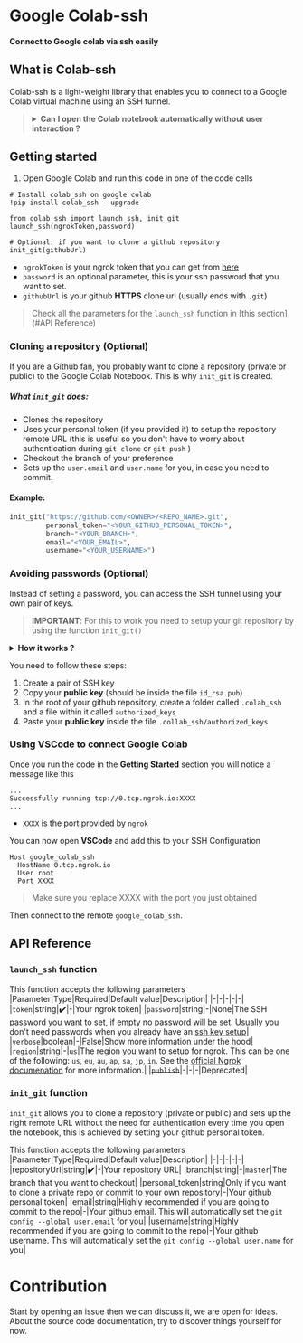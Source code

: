 # Google Colab-ssh
#### Connect to Google colab via ssh easily

## What is Colab-ssh
Colab-ssh is a light-weight library that enables you to connect to a Google Colab virtual machine using an SSH tunnel.

> <details><summary> <b> Can I open the Colab notebook automatically without user interaction ?</b> </summary>No, you still need to open the Google Colab Notebook interface manually in order to setup this tool. Google Colab doesn't have an API yet to automatically run a notebook for you.</details>

## Getting started

1. Open Google Colab and run this code in one of the code cells
```jupyter
# Install colab_ssh on google colab
!pip install colab_ssh --upgrade

from colab_ssh import launch_ssh, init_git
launch_ssh(ngrokToken,password)

# Optional: if you want to clone a github repository
init_git(githubUrl)
```
- `ngrokToken` is your ngrok token that you can get from [here](https://dashboard.ngrok.com/auth)
- `password` is an optional parameter, this is your ssh password that you want to set.
- `githubUrl` is your github **HTTPS** clone url (usually ends with `.git`)
> Check all the parameters for the `launch_ssh` function in [this section](#API Reference)

### Cloning a repository (Optional)
If you are a Github fan, you probably want to clone a repository (private or public) to the Google Colab Notebook.
This is why `init_git` is created.

##### What `init_git` does:
- Clones the repository
- Uses your personal token (if you provided it) to setup the repository remote URL (this is useful so you don't have to worry about authentication during `git clone` or `git push` )
- Checkout the branch of your preference
- Sets up the `user.email` and `user.name` for you, in case you need to commit.

#### Example:
```python
init_git("https://github.com/<OWNER>/<REPO_NAME>.git",
         personal_token="<YOUR_GITHUB_PERSONAL_TOKEN>", 
         branch="<YOUR_BRANCH>",
         email="<YOUR_EMAIL>",
         username="<YOUR_USERNAME>")
```


### Avoiding passwords (Optional)
Instead of setting a password, you can access the SSH tunnel using your own pair of keys.

> **IMPORTANT**: For this to work you need to setup your git repository by using the function `init_git()`

<details><summary><b>How it works ?</b></summary> 
         
We get your **public key** from the repository passed into the `init_git()` function and then we add it to the  `authorized_keys` file (found in `~/.ssh` folder).
</details>

You need to follow these steps:
1. Create a pair of SSH key
2. Copy your **public key** (should be inside the file `id_rsa.pub`)
3. In the root of your github repository, create a folder called `.colab_ssh` and a file within it called `authorized_keys`
4. Paste your **public key** inside the file `.collab_ssh/authorized_keys`


### Using VSCode to connect Google Colab
Once you run the code in the **Getting Started** section you will notice a message like this
```
...
Successfully running tcp://0.tcp.ngrok.io:XXXX
...
```
- `XXXX` is the port provided by `ngrok`

You can now open **VSCode** and add this to your SSH Configuration
```
Host google_colab_ssh
  HostName 0.tcp.ngrok.io
  User root
  Port XXXX
```
> Make sure you replace XXXX with the port you just obtained

Then connect to the remote `google_colab_ssh`.

## API Reference

### `launch_ssh` function
This function accepts the following parameters
|Parameter|Type|Required|Default value|Description|
|-|-|-|-|-|
|`token`|string|:heavy_check_mark:|-|Your ngrok token|
|`password`|string|-|None|The SSH password you want to set, if empty no password will be set. Usually you don't need passwords when you already have an [ssh key setup](#avoiding-passwords)|
|`verbose`|boolean|-|False|Show more information under the hood|
|`region`|string|-|`us`|The region you want to setup for ngrok. This can be one of the following: `us`, `eu`, `au`, `ap`, `sa`, `jp`, `in`. See the [official Ngrok documenation](https://ngrok.com/docs#config-options) for more information.|
|~~`publish`~~|-|-|-|Deprecated|

### `init_git` function
`init_git` allows you to clone a repository (private or public) and sets up the right remote URL without the need for authentication every time you open the notebook, this is achieved by setting your github personal token.

This function accepts the following parameters
|Parameter|Type|Required|Default value|Description|
|-|-|-|-|-|
|repositoryUrl|string|:heavy_check_mark:|-|Your repository URL|
|branch|string|-|`master`|The branch that you want to checkout|
|personal_token|string|Only if you want to clone a private repo or commit to your own repository|-|Your github personal token|
|email|string|Highly recommended if you are going to commit to the repo|-|Your github email. This will automatically set the `git config --global user.email` for you|
|username|string|Highly recommended if you are going to commit to the repo|-|Your github username. This will automatically set the `git config --global user.name` for you|

# Contribution
Start by opening an issue then we can discuss it, we are open for ideas. About the source code documentation, try to discover things yourself for now.
